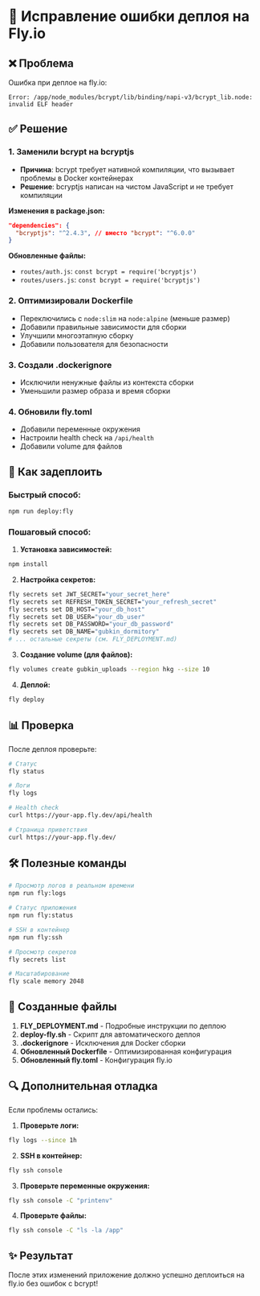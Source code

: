 # 🔧 Исправление ошибки деплоя на Fly.io

## ❌ Проблема
Ошибка при деплое на fly.io:
```
Error: /app/node_modules/bcrypt/lib/binding/napi-v3/bcrypt_lib.node: invalid ELF header
```

## ✅ Решение

### 1. Заменили bcrypt на bcryptjs
- **Причина**: bcrypt требует нативной компиляции, что вызывает проблемы в Docker контейнерах
- **Решение**: bcryptjs написан на чистом JavaScript и не требует компиляции

**Изменения в package.json:**
```json
"dependencies": {
  "bcryptjs": "^2.4.3", // вместо "bcrypt": "^6.0.0"
}
```

**Обновленные файлы:**
- `routes/auth.js`: `const bcrypt = require('bcryptjs')`
- `routes/users.js`: `const bcrypt = require('bcryptjs')`

### 2. Оптимизировали Dockerfile
- Переключились с `node:slim` на `node:alpine` (меньше размер)
- Добавили правильные зависимости для сборки
- Улучшили многоэтапную сборку
- Добавили пользователя для безопасности

### 3. Создали .dockerignore
- Исключили ненужные файлы из контекста сборки
- Уменьшили размер образа и время сборки

### 4. Обновили fly.toml
- Добавили переменные окружения
- Настроили health check на `/api/health`
- Добавили volume для файлов

## 🚀 Как задеплоить

### Быстрый способ:
```bash
npm run deploy:fly
```

### Пошаговый способ:

1. **Установка зависимостей:**
```bash
npm install
```

2. **Настройка секретов:**
```bash
fly secrets set JWT_SECRET="your_secret_here"
fly secrets set REFRESH_TOKEN_SECRET="your_refresh_secret"
fly secrets set DB_HOST="your_db_host"
fly secrets set DB_USER="your_db_user"
fly secrets set DB_PASSWORD="your_db_password"
fly secrets set DB_NAME="gubkin_dormitory"
# ... остальные секреты (см. FLY_DEPLOYMENT.md)
```

3. **Создание volume (для файлов):**
```bash
fly volumes create gubkin_uploads --region hkg --size 10
```

4. **Деплой:**
```bash
fly deploy
```

## 📊 Проверка
После деплоя проверьте:
```bash
# Статус
fly status

# Логи
fly logs

# Health check
curl https://your-app.fly.dev/api/health

# Страница приветствия
curl https://your-app.fly.dev/
```

## 🛠 Полезные команды

```bash
# Просмотр логов в реальном времени
npm run fly:logs

# Статус приложения
npm run fly:status

# SSH в контейнер
npm run fly:ssh

# Просмотр секретов
fly secrets list

# Масштабирование
fly scale memory 2048
```

## 📁 Созданные файлы

1. **FLY_DEPLOYMENT.md** - Подробные инструкции по деплою
2. **deploy-fly.sh** - Скрипт для автоматического деплоя
3. **.dockerignore** - Исключения для Docker сборки
4. **Обновленный Dockerfile** - Оптимизированная конфигурация
5. **Обновленный fly.toml** - Конфигурация fly.io

## 🔍 Дополнительная отладка

Если проблемы остались:

1. **Проверьте логи:**
```bash
fly logs --since 1h
```

2. **SSH в контейнер:**
```bash
fly ssh console
```

3. **Проверьте переменные окружения:**
```bash
fly ssh console -C "printenv"
```

4. **Проверьте файлы:**
```bash
fly ssh console -C "ls -la /app"
```

## ✨ Результат
После этих изменений приложение должно успешно деплоиться на fly.io без ошибок с bcrypt! 